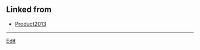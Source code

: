 ---
---
## Linked from

* [Product2013](Product2013.md)


----
[Edit](https://github.com/vitroid/vitroid.github.io/edit/master/MD/Product2013.md)
